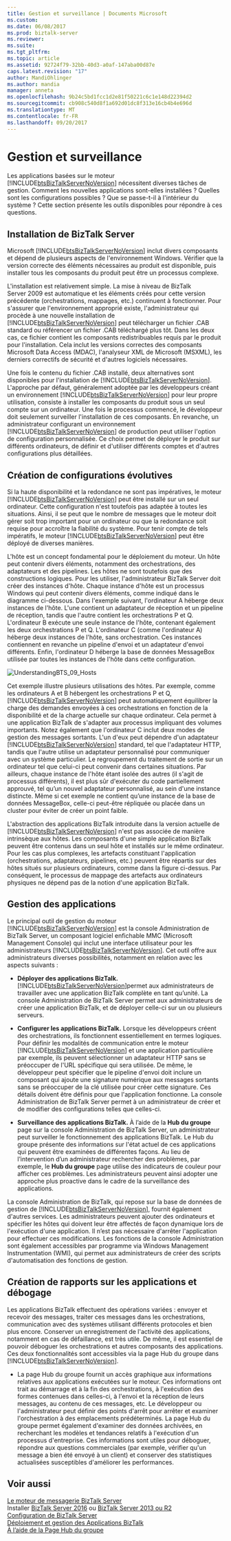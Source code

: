 ```yaml
---
title: Gestion et surveillance | Documents Microsoft
ms.custom: 
ms.date: 06/08/2017
ms.prod: biztalk-server
ms.reviewer: 
ms.suite: 
ms.tgt_pltfrm: 
ms.topic: article
ms.assetid: 92724f79-32bb-40d3-a0af-147aba00d87e
caps.latest.revision: "17"
author: MandiOhlinger
ms.author: mandia
manager: anneta
ms.openlocfilehash: 9b24c5bd1fcc1d2e81f50221c6c1e148d22394d2
ms.sourcegitcommit: cb908c540d8f1a692d01dc8f313e16cb4b4e696d
ms.translationtype: MT
ms.contentlocale: fr-FR
ms.lasthandoff: 09/20/2017
---
```

# <a name="management-and-monitoring"></a>Gestion et surveillance
Les applications basées sur le moteur [!INCLUDE[btsBizTalkServerNoVersion](../includes/btsbiztalkservernoversion-md.md)] nécessitent diverses tâches de gestion. Comment les nouvelles applications sont-elles installées ? Quelles sont les configurations possibles ? Que se passe-t-il à l'intérieur du système ? Cette section présente les outils disponibles pour répondre à ces questions.  
  
## <a name="installing-biztalk-server"></a>Installation de BizTalk Server  
 Microsoft [!INCLUDE[btsBizTalkServerNoVersion](../includes/btsbiztalkservernoversion-md.md)] inclut divers composants et dépend de plusieurs aspects de l'environnement Windows. Vérifier que la version correcte des éléments nécessaires au produit est disponible, puis installer tous les composants du produit peut être un processus complexe.  
  
 L'installation est relativement simple. La mise à niveau de BizTalk Server 2009 est automatique et les éléments créés pour cette version précédente (orchestrations, mappages, etc.) continuent à fonctionner. Pour s'assurer que l'environnement approprié existe, l'administrateur qui procède à une nouvelle installation de [!INCLUDE[btsBizTalkServerNoVersion](../includes/btsbiztalkservernoversion-md.md)] peut télécharger un fichier .CAB standard ou référencer un fichier .CAB téléchargé plus tôt. Dans les deux cas, ce fichier contient les composants redistribuables requis par le produit pour l'installation. Cela inclut les versions correctes des composants Microsoft Data Access (MDAC), l'analyseur XML de Microsoft (MSXML), les derniers correctifs de sécurité et d'autres logiciels nécessaires.  
  
 Une fois le contenu du fichier .CAB installé, deux alternatives sont disponibles pour l'installation de [!INCLUDE[btsBizTalkServerNoVersion](../includes/btsbiztalkservernoversion-md.md)]. L'approche par défaut, généralement adoptée par les développeurs créant un environnement [!INCLUDE[btsBizTalkServerNoVersion](../includes/btsbiztalkservernoversion-md.md)] pour leur propre utilisation, consiste à installer les composants du produit sous un seul compte sur un ordinateur. Une fois le processus commencé, le développeur doit seulement surveiller l'installation de ces composants. En revanche, un administrateur configurant un environnement [!INCLUDE[btsBizTalkServerNoVersion](../includes/btsbiztalkservernoversion-md.md)] de production peut utiliser l'option de configuration personnalisée. Ce choix permet de déployer le produit sur différents ordinateurs, de définir et d'utiliser différents comptes et d'autres configurations plus détaillées.  
  
## <a name="creating-scalable-configurations"></a>Création de configurations évolutives  
 Si la haute disponibilité et la redondance ne sont pas impératives, le moteur [!INCLUDE[btsBizTalkServerNoVersion](../includes/btsbiztalkservernoversion-md.md)] peut être installé sur un seul ordinateur. Cette configuration n'est toutefois pas adaptée à toutes les situations. Ainsi, il se peut que le nombre de messages que le moteur doit gérer soit trop important pour un ordinateur ou que la redondance soit requise pour accroître la fiabilité du système. Pour tenir compte de tels impératifs, le moteur [!INCLUDE[btsBizTalkServerNoVersion](../includes/btsbiztalkservernoversion-md.md)] peut être déployé de diverses manières.  
  
 L'hôte est un concept fondamental pour le déploiement du moteur. Un hôte peut contenir divers éléments, notamment des orchestrations, des adaptateurs et des pipelines. Les hôtes ne sont toutefois que des constructions logiques. Pour les utiliser, l'administrateur BizTalk Server doit créer des instances d'hôte. Chaque instance d'hôte est un processus Windows qui peut contenir divers éléments, comme indiqué dans le diagramme ci-dessous. Dans l'exemple suivant, l'ordinateur A héberge deux instances de l'hôte. L'une contient un adaptateur de réception et un pipeline de réception, tandis que l'autre contient les orchestrations P et Q. L'ordinateur B exécute une seule instance de l'hôte, contenant également les deux orchestrations P et Q. L'ordinateur C (comme l'ordinateur A) héberge deux instances de l'hôte, sans orchestration. Ces instances contiennent en revanche un pipeline d'envoi et un adaptateur d'envoi différents. Enfin, l'ordinateur D héberge la base de données MessageBox utilisée par toutes les instances de l'hôte dans cette configuration.  
  
 ![](../core/media/understandingbts-09-hosts.gif "UnderstandingBTS_09_Hosts")  
  
 Cet exemple illustre plusieurs utilisations des hôtes. Par exemple, comme les ordinateurs A et B hébergent les orchestrations P et Q, [!INCLUDE[btsBizTalkServerNoVersion](../includes/btsbiztalkservernoversion-md.md)] peut automatiquement équilibrer la charge des demandes envoyées à ces orchestrations en fonction de la disponibilité et de la charge actuelle sur chaque ordinateur. Cela permet à une application BizTalk de s'adapter aux processus impliquant des volumes importants. Notez également que l'ordinateur C inclut deux modes de gestion des messages sortants. L'un d'eux peut dépendre d'un adaptateur [!INCLUDE[btsBizTalkServerNoVersion](../includes/btsbiztalkservernoversion-md.md)] standard, tel que l'adaptateur HTTP, tandis que l'autre utilise un adaptateur personnalisé pour communiquer avec un système particulier. Le regroupement du traitement de sortie sur un ordinateur tel que celui-ci peut convenir dans certaines situations. Par ailleurs, chaque instance de l'hôte étant isolée des autres (il s'agit de processus différents), il est plus sûr d'exécuter du code partiellement approuvé, tel qu’un nouvel adaptateur personnalisé, au sein d'une instance distincte. Même si cet exemple ne contient qu’une instance de la base de données MessageBox, celle-ci peut-être répliquée ou placée dans un cluster pour éviter de créer un point faible.  
  
 L'abstraction des applications BizTalk introduite dans la version actuelle de [!INCLUDE[btsBizTalkServerNoVersion](../includes/btsbiztalkservernoversion-md.md)] n'est pas associée de manière intrinsèque aux hôtes. Les composants d'une simple application BizTalk peuvent être contenus dans un seul hôte et installés sur le même ordinateur. Pour les cas plus complexes, les artefacts constituant l'application (orchestrations, adaptateurs, pipelines, etc.) peuvent être répartis sur des hôtes situés sur plusieurs ordinateurs, comme dans la figure ci-dessus. Par conséquent, le processus de mappage des artefacts aux ordinateurs physiques ne dépend pas de la notion d'une application BizTalk.  
  
## <a name="managing-applications"></a>Gestion des applications  
 Le principal outil de gestion du moteur [!INCLUDE[btsBizTalkServerNoVersion](../includes/btsbiztalkservernoversion-md.md)] est la console Administration de BizTalk Server, un composant logiciel enfichable MMC (Microsoft Management Console) qui inclut une interface utilisateur pour les administrateurs [!INCLUDE[btsBizTalkServerNoVersion](../includes/btsbiztalkservernoversion-md.md)]. Cet outil offre aux administrateurs diverses possibilités, notamment en relation avec les aspects suivants :  
  
-   **Déployer des applications BizTalk.** [!INCLUDE[btsBizTalkServerNoVersion](../includes/btsbiztalkservernoversion-md.md)]permet aux administrateurs de travailler avec une application BizTalk complète en tant qu’unité. La console Administration de BizTalk Server permet aux administrateurs de créer une application BizTalk, et de déployer celle-ci sur un ou plusieurs serveurs.  
  
-   **Configurer les applications BizTalk.** Lorsque les développeurs créent des orchestrations, ils fonctionnent essentiellement en termes logiques. Pour définir les modalités de communication entre le moteur [!INCLUDE[btsBizTalkServerNoVersion](../includes/btsbiztalkservernoversion-md.md)] et une application particulière par exemple, ils peuvent sélectionner un adaptateur HTTP sans se préoccuper de l'URL spécifique qui sera utilisée. De même, le développeur peut spécifier que le pipeline d'envoi doit inclure un composant qui ajoute une signature numérique aux messages sortants sans se préoccuper de la clé utilisée pour créer cette signature. Ces détails doivent être définis pour que l'application fonctionne. La console Administration de BizTalk Server permet à un administrateur de créer et de modifier des configurations telles que celles-ci.  
  
-   **Surveillance des applications BizTalk.** À l’aide de la **Hub du groupe** page sur la console Administration de BizTalk Server, un administrateur peut surveiller le fonctionnement des applications BizTalk. Le Hub du groupe présente des informations sur l'état actuel de ces applications qui peuvent être examinées de différentes façons. Au lieu de l’intervention d’un administrateur rechercher des problèmes, par exemple, le **Hub du groupe** page utilise des indicateurs de couleur pour afficher ces problèmes. Les administrateurs peuvent ainsi adopter une approche plus proactive dans le cadre de la surveillance des applications.  
  
 La console Administration de BizTalk, qui repose sur la base de données de gestion de [!INCLUDE[btsBizTalkServerNoVersion](../includes/btsbiztalkservernoversion-md.md)], fournit également d'autres services. Les administrateurs peuvent ajouter des ordinateurs et spécifier les hôtes qui doivent leur être affectés de façon dynamique lors de l'exécution d'une application. Il n’est pas nécessaire d'arrêter l'application pour effectuer ces modifications. Les fonctions de la console Administration sont également accessibles par programme via Windows Management Instrumentation (WMI), qui permet aux administrateurs de créer des scripts d'automatisation des fonctions de gestion.  
  
## <a name="reporting-on-and-debugging-applications"></a>Création de rapports sur les applications et débogage  
 Les applications BizTalk effectuent des opérations variées : envoyer et recevoir des messages, traiter ces messages dans les orchestrations, communication avec des systèmes utilisant différents protocoles et bien plus encore. Conserver un enregistrement de l'activité des applications, notamment en cas de défaillance, est très utile. De même, il est essentiel de pouvoir déboguer les orchestrations et autres composants des applications. Ces deux fonctionnalités sont accessibles via la page Hub du groupe dans [!INCLUDE[btsBizTalkServerNoVersion](../includes/btsbiztalkservernoversion-md.md)].  
  
-   La page Hub du groupe fournit un accès graphique aux informations relatives aux applications exécutées sur le moteur. Ces informations ont trait au démarrage et à la fin des orchestrations, à l'exécution des formes contenues dans celles-ci, à l'envoi et la réception de leurs messages, au contenu de ces messages, etc. Le développeur ou l'administrateur peut définir des points d'arrêt pour arrêter et examiner l'orchestration à des emplacements prédéterminés. La page Hub du groupe permet également d'examiner des données archivées, en recherchant les modèles et tendances relatifs à l'exécution d'un processus d'entreprise. Ces informations sont utiles pour déboguer, répondre aux questions commerciales (par exemple, vérifier qu'un message a bien été envoyé à un client) et conserver des statistiques actualisées susceptibles d'améliorer les performances.  
  
## <a name="see-also"></a>Voir aussi  
 [Le moteur de messagerie BizTalk Server](../core/the-biztalk-server-messaging-engine.md)   
Installer [BizTalk Server 2016](../install-and-config-guides/biztalk-server-2016-what-s-new-and-installation.md) ou [BizTalk Server 2013 ou R2](../install-and-config-guides/biztalk-server-2013-and-2013-r2-what-s-new-install-and-upgrade.md)    
[Configuration de BizTalk Server](../install-and-config-guides/configure-biztalk-server.md)  
 [Déploiement et gestion des Applications BizTalk](../core/deploying-and-managing-biztalk-applications.md)   
 [À l’aide de la Page Hub du groupe](../core/using-the-group-hub-page.md)
